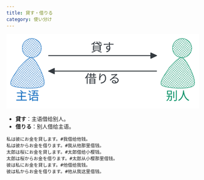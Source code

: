 ```yaml
---
title: 貸す・借りる
category: 使い分け
---
```


![kasu-kariru](/static/imgs/japanese-kasu-kariru.svg)

- **貸す**：主语借给别人。
- **借りる**：别人借给主语。

```example
私は彼にお金を貸します。#我借给他钱。
私は彼からお金を借ります。#我从他那里借钱。
太郎は桜にお金を貸します。#太郎借给小樱钱。
太郎は桜からお金を借ります。#太郎从小樱那里借钱。
彼は私にお金を貸します。#他借给我钱。
彼は私からお金を借ります。#他从我这里借钱。
```

